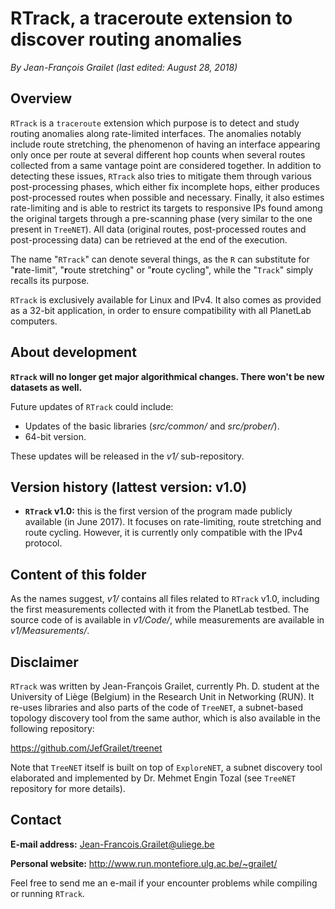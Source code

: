 # RTrack, a traceroute extension to discover routing anomalies

*By Jean-François Grailet (last edited: August 28, 2018)*

## Overview

`RTrack` is a `traceroute` extension which purpose is to detect and study routing anomalies along rate-limited interfaces. The anomalies notably include route stretching, the phenomenon of having an interface appearing only once per route at several different hop counts when several routes collected from a same vantage point are considered together. In addition to detecting these issues, `RTrack` also tries to mitigate them through various post-processing phases, which either fix incomplete hops, either produces post-processed routes when possible and necessary. Finally, it also estimes rate-limiting and is able to restrict its targets to responsive IPs found among the original targets through a pre-scanning phase (very similar to the one present in `TreeNET`). All data (original routes, post-processed routes and post-processing data) can be retrieved at the end of the execution.

The name "`RTrack`" can denote several things, as the `R` can substitute for "**r**ate-limit", "**r**oute stretching" or "**r**oute cycling", while the "`Track`" simply recalls its purpose.

`RTrack` is exclusively available for Linux and IPv4. It also comes as provided as a 32-bit application, in order to ensure compatibility with all PlanetLab computers.

## About development

**`RTrack` will no longer get major algorithmical changes. There won't be new datasets as well.**

Future updates of `RTrack` could include:

* Updates of the basic libraries (*src/common/* and *src/prober/*).
* 64-bit version.

These updates will be released in the *v1/* sub-repository.

## Version history (lattest version: v1.0)

* **`RTrack` v1.0:** this is the first version of the program made publicly available (in June 2017). It focuses on rate-limiting, route stretching and route cycling. However, it is currently only compatible with the IPv4 protocol.

## Content of this folder

As the names suggest, *v1/* contains all files related to `RTrack` v1.0, including the first measurements collected with it from the PlanetLab testbed. The source code of is available in *v1/Code/*, while measurements are available in *v1/Measurements/*.

## Disclaimer

`RTrack` was written by Jean-François Grailet, currently Ph. D. student at the University of Liège (Belgium) in the Research Unit in Networking (RUN). It re-uses libraries and also parts of the code of `TreeNET`, a subnet-based topology discovery tool from the same author, which is also available in the following repository:

https://github.com/JefGrailet/treenet

Note that `TreeNET` itself is built on top of `ExploreNET`, a subnet discovery tool elaborated and implemented by Dr. Mehmet Engin Tozal (see `TreeNET` repository for more details).

## Contact

**E-mail address:** Jean-Francois.Grailet@uliege.be

**Personal website:** http://www.run.montefiore.ulg.ac.be/~grailet/

Feel free to send me an e-mail if your encounter problems while compiling or running `RTrack`.
